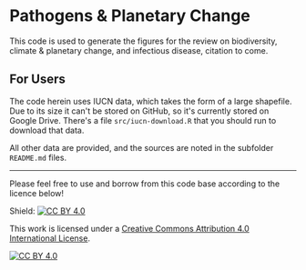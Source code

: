 # Pathogens & Planetary Change

This code is used to generate the figures for the review on biodiversity, climate & planetary change, and infectious disease, citation to come. 

## For Users

The code herein uses IUCN data, which takes the form of a large shapefile. Due to its size it can't be stored on GitHub, so it's currently stored on Google Drive. There's a file `src/iucn-download.R` that you should run to download that data. 

All other data are provided, and the sources are noted in the subfolder `README.md` files.

------------------

Please feel free to use and borrow from this code base according to the licence below!

Shield: [![CC BY 4.0][cc-by-shield]][cc-by]

This work is licensed under a
[Creative Commons Attribution 4.0 International License][cc-by].

[![CC BY 4.0][cc-by-image]][cc-by]

[cc-by]: http://creativecommons.org/licenses/by/4.0/
[cc-by-image]: https://i.creativecommons.org/l/by/4.0/88x31.png
[cc-by-shield]: https://img.shields.io/badge/License-CC%20BY%204.0-lightgrey.svg

